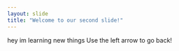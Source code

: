 ```yaml
---
layout: slide
title: "Welcome to our second slide!"
---
```

hey im learning new things
Use the left arrow to go back!
